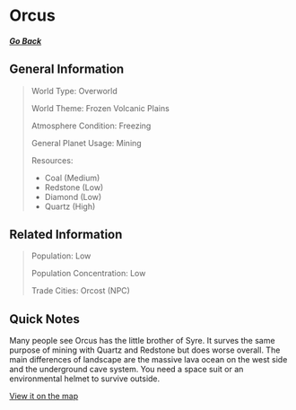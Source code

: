# Orcus

##### [Go Back](/wiki/space#planets)

## General Information

> World Type: Overworld
>
> World Theme: Frozen Volcanic Plains
>
> Atmosphere Condition: Freezing
>
> General Planet Usage: Mining
>
> Resources:
> - Coal (Medium)
> - Redstone (Low)
> - Diamond (Low)
> - Quartz (High)

## Related Information

> Population: Low
>
> Population Concentration: Low
>
> Trade Cities: Orcost (NPC)

## Quick Notes

Many people see Orcus has the little brother of Syre. It surves the same purpose of mining with Quartz and Redstone but does worse overall. The main differences of landscape are the massive lava ocean on the west side and the underground cave system. You need a space suit or an environmental helmet to survive outside.

[View it on the map](https://dynmap.starlegacy.net/?worldname=Orcus)
